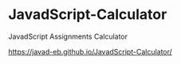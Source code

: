 # JavadScript-Calculator
 JavadScript Assignments Calculator
 
 https://javad-eb.github.io/JavadScript-Calculator/
